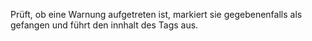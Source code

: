 Prüft, ob eine Warnung aufgetreten ist, markiert sie gegebenenfalls als
gefangen und führt den innhalt des Tags aus.
